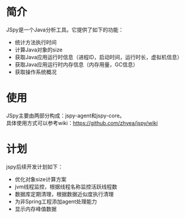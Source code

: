# 简介  
JSpy是一个Java分析工具。它提供了如下的功能：  
* 统计方法执行时间
* 计算Java对象的size
* 获取Java应用运行时信息（进程ID，启动时间，运行时长，虚拟机信息）
* 获取Java应用运行时内存信息（内存用量，GC信息）
* 获取操作系统概况


# 使用  
JSpy主要由两部分构成：jspy-agent和jspy-core。  
具体使用方式可以参考wiki：https://github.com/zhyea/jspy/wiki


# 计划  
jspy后续开发计划如下：
* 优化对象size计算方案  
* jvm线程监控，根据线程名称监控活跃线程数
* 数据库定期清理，根据数据近似度执行清理
* 为非Spring工程添加agent处理能力
* 显示内存峰值数据


